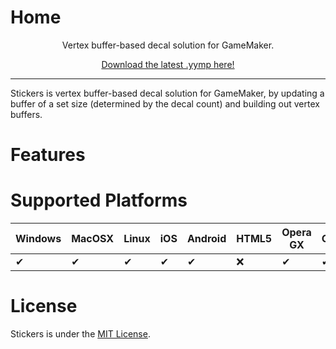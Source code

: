 ﻿# Home
<center>
<p>Vertex buffer-based decal solution for GameMaker.<br>

[Download the latest .yymp here!](https://github.com/tabularelf/Stickers/releases)

</center>

---

Stickers is vertex buffer-based decal solution for GameMaker, by updating a buffer of a set size (determined by the decal count) and building out vertex buffers.

# Features

# Supported Platforms

|  Windows  |  MacOSX  |  Linux  |  iOS  |  Android  |  HTML5  |  Opera GX  |  Console  |
| --- | --- | --- | --- | --- | --- | --- | --- |
| ✔ | ✔ | ✔ | ✔ | ✔ | ❌ | ✔ | ✔ |


# License

Stickers is under the [MIT License](https://github.com/tabularelf/Stickers/blob/main/LICENSE).